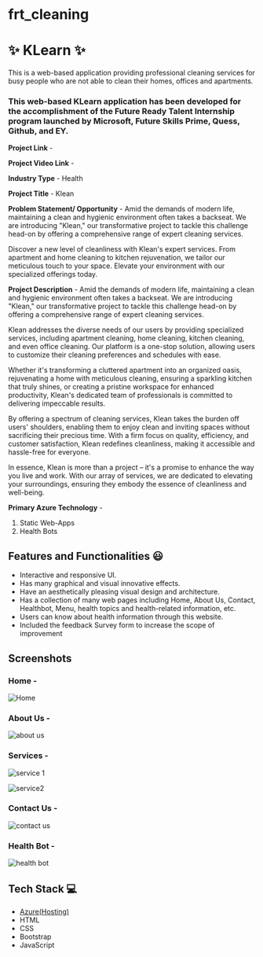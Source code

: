# frt_cleaning
# ✨ KLearn ✨

This is a web-based application providing professional cleaning services for busy people who are not able to clean their homes, offices and apartments.

### This web-based KLearn application has been developed for the accomplishment of the Future Ready Talent Internship program launched by Microsoft, Future Skills Prime, Quess, Github, and EY.


**Project Link** - 

**Project Video Link** -  

**Industry Type** - Health

**Project Title** - Klean

**Problem Statement/ Opportunity** - Amid the demands of modern life, maintaining a clean and hygienic environment often takes a backseat. We are introducing "Klean," our transformative project to tackle this challenge head-on by offering a comprehensive range of expert cleaning services.

Discover a new level of cleanliness with Klean's expert services. From apartment and home cleaning to kitchen rejuvenation, we tailor our meticulous touch to your space. Elevate your environment with our specialized offerings today.

**Project Description** -  Amid the demands of modern life, maintaining a clean and hygienic environment often takes a backseat. We are introducing "Klean," our transformative project to tackle this challenge head-on by offering a comprehensive range of expert cleaning services.

Klean addresses the diverse needs of our users by providing specialized services, including apartment cleaning, home cleaning, kitchen cleaning, and even office cleaning. Our platform is a one-stop solution, allowing users to customize their cleaning preferences and schedules with ease.

Whether it's transforming a cluttered apartment into an organized oasis, rejuvenating a home with meticulous cleaning, ensuring a sparkling kitchen that truly shines, or creating a pristine workspace for enhanced productivity, Klean's dedicated team of professionals is committed to delivering impeccable results.

By offering a spectrum of cleaning services, Klean takes the burden off users' shoulders, enabling them to enjoy clean and inviting spaces without sacrificing their precious time. With a firm focus on quality, efficiency, and customer satisfaction, Klean redefines cleanliness, making it accessible and hassle-free for everyone.

In essence, Klean is more than a project – it's a promise to enhance the way you live and work. With our array of services, we are dedicated to elevating your surroundings, ensuring they embody the essence of cleanliness and well-being.

**Primary Azure Technology** - 
1. Static Web-Apps
2. Health Bots

## Features and Functionalities 😃

- Interactive and responsive UI.
- Has many graphical and visual innovative effects.
- Have an aesthetically pleasing visual design and architecture.
- Has a collection of many web pages including Home, About Us, Contact, Healthbot, Menu, health topics and health-related information, etc.
- Users can know about health information through this website.
- Included the feedback Survey form to increase the scope of improvement 

## Screenshots



### Home - 

![Home](https://github.com/20a31a0538/FRT-Project/assets/110081197/cedf6ae8-85ff-4c48-af90-d26ba77b7323)


### About Us -

![about us](https://github.com/20a31a0538/FRT-Project/assets/110081197/d3e94f0f-d1f1-403c-9caa-2f9ca017f0d8)

### Services -

![service 1](https://github.com/20a31a0538/FRT-Project/assets/110081197/25f1602f-6985-4aae-8335-22a4790ae314)



![service2](https://github.com/20a31a0538/FRT-Project/assets/110081197/70eb4c1e-dd15-4431-ae32-0cbcc6a47bfc)

### Contact Us -
![contact us](https://github.com/20a31a0538/FRT-Project/assets/110081197/84c6544a-beca-4ffe-8ffc-71e8f479014f)


### Health Bot -


![health bot](https://github.com/20a31a0538/FRT-Project/assets/110081197/2bc290b2-b060-447e-8db8-c638c5de47e8)







## Tech Stack 💻

- [Azure(Hosting)](https://azure.microsoft.com/en-in/features/azure-portal/)
- HTML
- CSS
- Bootstrap
- JavaScript
